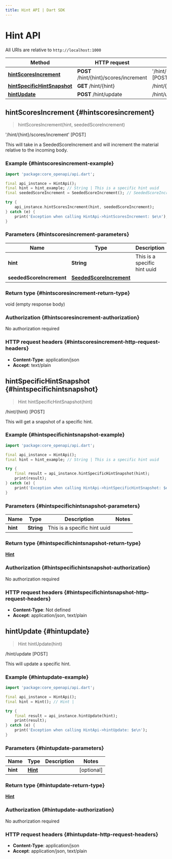 ```yaml
---
title: Hint API | Dart SDK
---
```


# Hint API

All URIs are relative to `http://localhost:1000`

Method | HTTP request | Description
------------- | ------------- | -------------
[**hintScoresIncrement**](HintApi#hintscoresincrement) | **POST** /hint/\{hint\}/scores/increment | '/hint/\{hint\}/scores/increment' [POST]
[**hintSpecificHintSnapshot**](HintApi#hintspecifichintsnapshot) | **GET** /hint/\{hint\} | /hint/\{hint\} [POST]
[**hintUpdate**](HintApi#hintupdate) | **POST** /hint/update | /hint/update [POST]


## **hintScoresIncrement** {#hintscoresincrement}
> hintScoresIncrement(hint, seededScoreIncrement)

'/hint/\{hint\}/scores/increment' [POST]

This will take in a SeededScoreIncrement and will increment the material relative to the incoming body.

### Example {#hintscoresincrement-example}
```dart
import 'package:core_openapi/api.dart';

final api_instance = HintApi();
final hint = hint_example; // String | This is a specific hint uuid
final seededScoreIncrement = SeededScoreIncrement(); // SeededScoreIncrement | 

try {
    api_instance.hintScoresIncrement(hint, seededScoreIncrement);
} catch (e) {
    print('Exception when calling HintApi->hintScoresIncrement: $e\n');
}
```

### Parameters {#hintscoresincrement-parameters}

Name | Type | Description  | Notes
------------- | ------------- | ------------- | -------------
 **hint** | **String** | This is a specific hint uuid | 
 **seededScoreIncrement** | [**SeededScoreIncrement**](../models/SeededScoreIncrement) |  | [optional] 

### Return type {#hintscoresincrement-return-type}

void (empty response body)

### Authorization {#hintscoresincrement-authorization}

No authorization required

### HTTP request headers {#hintscoresincrement-http-request-headers}

 - **Content-Type**: application/json
 - **Accept**: text/plain

## **hintSpecificHintSnapshot** {#hintspecifichintsnapshot}
> Hint hintSpecificHintSnapshot(hint)

/hint/\{hint\} [POST]

This will get a snapshot of a specific hint.

### Example {#hintspecifichintsnapshot-example}
```dart
import 'package:core_openapi/api.dart';

final api_instance = HintApi();
final hint = hint_example; // String | This is a specific hint uuid

try {
    final result = api_instance.hintSpecificHintSnapshot(hint);
    print(result);
} catch (e) {
    print('Exception when calling HintApi->hintSpecificHintSnapshot: $e\n');
}
```

### Parameters {#hintspecifichintsnapshot-parameters}

Name | Type | Description  | Notes
------------- | ------------- | ------------- | -------------
 **hint** | **String** | This is a specific hint uuid | 

### Return type {#hintspecifichintsnapshot-return-type}

[**Hint**](../models/Hint)

### Authorization {#hintspecifichintsnapshot-authorization}

No authorization required

### HTTP request headers {#hintspecifichintsnapshot-http-request-headers}

 - **Content-Type**: Not defined
 - **Accept**: application/json, text/plain

## **hintUpdate** {#hintupdate}
> Hint hintUpdate(hint)

/hint/update [POST]

This will update a specific hint.

### Example {#hintupdate-example}
```dart
import 'package:core_openapi/api.dart';

final api_instance = HintApi();
final hint = Hint(); // Hint | 

try {
    final result = api_instance.hintUpdate(hint);
    print(result);
} catch (e) {
    print('Exception when calling HintApi->hintUpdate: $e\n');
}
```

### Parameters {#hintupdate-parameters}

Name | Type | Description  | Notes
------------- | ------------- | ------------- | -------------
 **hint** | [**Hint**](../models/Hint) |  | [optional] 

### Return type {#hintupdate-return-type}

[**Hint**](../models/Hint)

### Authorization {#hintupdate-authorization}

No authorization required

### HTTP request headers {#hintupdate-http-request-headers}

 - **Content-Type**: application/json
 - **Accept**: application/json, text/plain

